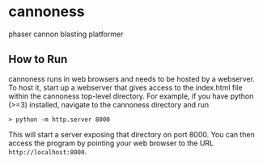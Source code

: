cannoness
=========

phaser cannon blasting platformer


How to Run
----------

cannoness runs in web browsers and needs to be hosted by a webserver.  To host it, start up a webserver that gives access to the index.html file within the cannoness top-level directory.  For example, if you have python (>=3) installed, navigate to the cannoness directory and run

```
> python -m http.server 8000
```

This will start a server exposing that directory on port 8000.  You can then access the program by pointing your web browser to the URL `http://localhost:8000`.
